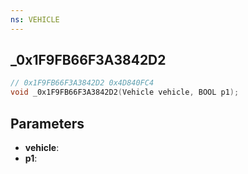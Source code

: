 ```yaml
---
ns: VEHICLE
---
```

## _0x1F9FB66F3A3842D2

```c
// 0x1F9FB66F3A3842D2 0x4D840FC4
void _0x1F9FB66F3A3842D2(Vehicle vehicle, BOOL p1);
```


## Parameters
* **vehicle**: 
* **p1**: 

